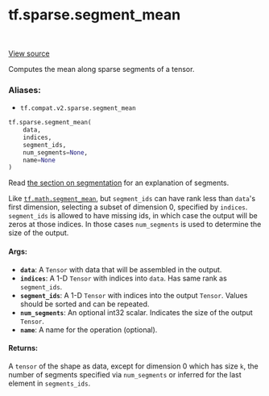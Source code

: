 <div itemscope itemtype="http://developers.google.com/ReferenceObject">
<meta itemprop="name" content="tf.sparse.segment_mean" />
<meta itemprop="path" content="Stable" />
</div>

# tf.sparse.segment_mean

<!-- Insert buttons -->

<table class="tfo-notebook-buttons tfo-api" align="left">
</table>

<a target="_blank" href="/code/stable/tensorflow/python/ops/math_ops.py">View source</a>



<!-- Start diff -->
Computes the mean along sparse segments of a tensor.

### Aliases:

* `tf.compat.v2.sparse.segment_mean`


``` python
tf.sparse.segment_mean(
    data,
    indices,
    segment_ids,
    num_segments=None,
    name=None
)
```



<!-- Placeholder for "Used in" -->

Read [the section on
segmentation](https://tensorflow.org/api_docs/python/tf/math#Segmentation)
for an explanation of segments.

Like <a href="../../tf/math/segment_mean.md"><code>tf.math.segment_mean</code></a>, but `segment_ids` can have rank less than
`data`'s first dimension, selecting a subset of dimension 0, specified by
`indices`.
`segment_ids` is allowed to have missing ids, in which case the output will
be zeros at those indices. In those cases `num_segments` is used to determine
the size of the output.

#### Args:


* <b>`data`</b>: A `Tensor` with data that will be assembled in the output.
* <b>`indices`</b>: A 1-D `Tensor` with indices into `data`. Has same rank as
  `segment_ids`.
* <b>`segment_ids`</b>: A 1-D `Tensor` with indices into the output `Tensor`. Values
  should be sorted and can be repeated.
* <b>`num_segments`</b>: An optional int32 scalar. Indicates the size of the output
  `Tensor`.
* <b>`name`</b>: A name for the operation (optional).


#### Returns:

A `tensor` of the shape as data, except for dimension 0 which
has size `k`, the number of segments specified via `num_segments` or
inferred for the last element in `segments_ids`.

